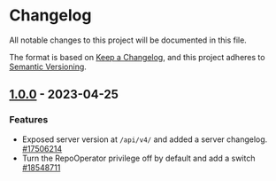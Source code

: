 # Changelog

All notable changes to this project will be documented in this file.

The format is based on [Keep a Changelog](https://keepachangelog.com/en/1.0.0/), and this project adheres to [Semantic Versioning](https://semver.org/spec/v2.0.0.html).

<!-- towncrier release notes start -->

## [1.0.0](https://msazure.visualstudio.com/One/_git/Compute-PMC?version=GTserver-1.0.0) - 2023-04-25


### Features

- Exposed server version at `/api/v4/` and added a server changelog. [#17506214](https://msazure.visualstudio.com/One/_workitems/edit/17506214)
- Turn the RepoOperator privilege off by default and add a switch [#18548711](https://msazure.visualstudio.com/One/_workitems/edit/18548711)
